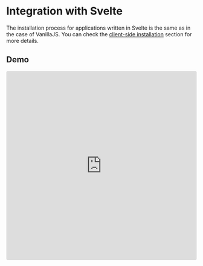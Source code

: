 # Integration with Svelte

The installation process for applications written in Svelte is the
same as in the case of VanillaJS. You can check the
[client-side installation](client-side-installation.md) section for
more details.

## Demo

<iframe
  src="https://codesandbox.io/embed/github/handsontable/hyperformula-demos/tree/2.4.x/svelte-demo?autoresize=1&fontsize=11&hidenavigation=1&theme=light&view=preview"
  style="width:100%; height:500px; border:0; border-radius: 4px; overflow:hidden;"
  title="handsontable/hyperformula-demos: react-demo"
  allow="accelerometer; ambient-light-sensor; camera; encrypted-media; geolocation; gyroscope; hid; microphone; midi; payment; usb; vr; xr-spatial-tracking"
  sandbox="allow-autoplay allow-forms allow-modals allow-popups allow-presentation allow-same-origin allow-scripts">
</iframe>
